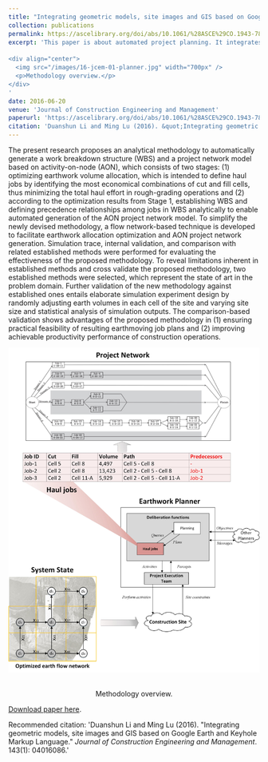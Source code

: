 ```yaml
---
title: "Integrating geometric models, site images and GIS based on Google Earth and Keyhole Markup Language"
collection: publications
permalink: https://ascelibrary.org/doi/abs/10.1061/%28ASCE%29CO.1943-7862.0001214
excerpt: 'This paper is about automated project planning. It integrates workbreakdown structure and project network for earthwork projects automatically. The method aoids temporal-spatial conflicts that are typical in existing linear programming methods by a two-step approach.

<div align="center">
  <img src="/images/16-jcem-01-planner.jpg" width="700px" />
  <p>Methodology overview.</p>
</div>
'
date: 2016-06-20
venue: 'Journal of Construction Engineering and Management'
paperurl: 'https://ascelibrary.org/doi/abs/10.1061/%28ASCE%29CO.1943-7862.0001214'
citation: 'Duanshun Li and Ming Lu (2016). &quot;Integrating geometric models, site images and GIS based on Google Earth and Keyhole Markup Language.&quot; <i>Journal of Construction Engineering and Management</i>. 143(1): 04016086.'
---
```



The present research proposes an analytical methodology to automatically generate a work breakdown structure (WBS) and a project network model based on activity-on-node (AON), which consists of two stages: (1) optimizing earthwork volume allocation, which is intended to define haul jobs by identifying the most economical combinations of cut and fill cells, thus minimizing the total haul effort in rough-grading operations and (2) according to the optimization results from Stage 1, establishing WBS and defining precedence relationships among jobs in WBS analytically to enable automated generation of the AON project network model. To simplify the newly devised methodology, a flow network-based technique is developed to facilitate earthwork allocation optimization and AON project network generation. Simulation trace, internal validation, and comparison with related established methods were performed for evaluating the effectiveness of the proposed methodology. To reveal limitations inherent in established methods and cross validate the proposed methodology, two established methods were selected, which represent the state of art in the problem domain. Further validation of the new methodology against established ones entails elaborate simulation experiment design by randomly adjusting earth volumes in each cell of the site and varying site size and statistical analysis of simulation outputs. The comparison-based validation shows advantages of the proposed methodology in (1) ensuring practical feasibility of resulting earthmoving job plans and (2) improving achievable productivity performance of construction operations.

<div align="center">
  <img src="/images/16-jcem-01-planner.jpg" width="700px" />
  <p>Methodology overview.</p>
</div>


[Download paper here](https://ascelibrary.org/doi/abs/10.1061/%28ASCE%29CO.1943-7862.0001214).

Recommended citation: 'Duanshun Li and Ming Lu (2016). &quot;Integrating geometric models, site images and GIS based on Google Earth and Keyhole Markup Language.&quot; <i>Journal of Construction Engineering and Management</i>. 143(1): 04016086.'

